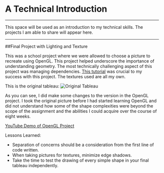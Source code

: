 # A Technical Introduction
<hr></hr>
This space will be used as an introduction to my technical skills. The projects I am able to share will appear here.
<hr></hr>
##Final Project with Lighting and Texture
<p>This was a school project where we were allowed to choose a picture to recreate using OpenGL.  This project helped underscore the importance of understanding geometry.
The most technically challenging aspect of this project was managing dependencies.  <a href="https://learnopengl.com/Getting-started/OpenGL">This tutorial</a> was crucial
to my success with this project.  The textures used are all my own.</p>

This is the original tableau: 
![Original Tableau](https://github.com/droppingbamboo/Public_Portfolio/assets/63943029/4b8706c4-8407-4ca2-aefe-5132cfb9359f)

<p>As you can see, I did make some changes to the version in the OpenGL project.  I took the original picture before I had started learning OpenGL and did not understand how
some of the shape complexities were beyond the scope of the assignment and the abilities I could acquire over the course of eight weeks.</p>

<a href="https://youtu.be/ptxFzQnKvbg">YouTube Demo of OpenGL Project</a>

Lessons Learned:
<ul>
<li>Separation of concerns should be a consideration from the first line of code written.</li>
<li>When taking pictures for textures, minimize edge shadows.</li>
<li>Take the time to test the drawing of every simple shape in your final tableau independently.</li>
</ul>
